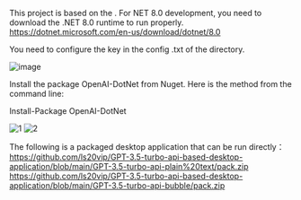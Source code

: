 This project is based on the . For NET 8.0 development, you need to download the .NET 8.0 runtime to run properly.
https://dotnet.microsoft.com/en-us/download/dotnet/8.0

You need to configure the key in the config .txt of the directory.

![image](https://user-images.githubusercontent.com/107453273/229271960-8c1804ea-7bcc-4d99-bc63-3d4c1fff5ce4.png)

Install the package OpenAI-DotNet from Nuget. Here is the method from the command line:

Install-Package OpenAI-DotNet



![1](https://user-images.githubusercontent.com/107453273/229271882-a4ce1991-69cd-4e95-ab7c-06b76f691924.png)
![2](https://user-images.githubusercontent.com/107453273/229271887-432ddd02-5f88-463b-9721-8bdf3a357c8a.png)

The following is a packaged desktop application that can be run directly：
https://github.com/ls20vip/GPT-3.5-turbo-api-based-desktop-application/blob/main/GPT-3.5-turbo-api-plain%20text/pack.zip
https://github.com/ls20vip/GPT-3.5-turbo-api-based-desktop-application/blob/main/GPT-3.5-turbo-api-bubble/pack.zip
